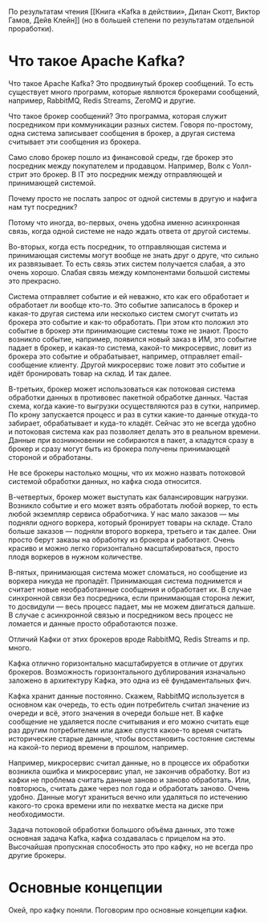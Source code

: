 По результатам чтения [[Книга «Kafka в действии», Дилан Скотт, Виктор Гамов, Дейв Клейн]] (но в большей степени по результатам отдельной проработки).

# Что такое Apache Kafka?

Что такое Apache Kafka? Это продвинутый брокер сообщений. То есть существует много программ, которые являются брокерами сообщений, например, RabbitMQ, Redis Streams, ZeroMQ и другие.

Что такое брокер сообщений? Это программа, которая служит посредником при коммуникации разных систем. Говоря по-простому, одна система записывает сообщения в брокер, а другая система считывает эти сообщения из брокера.

Само слово брокер пошло из финансовой среды, где брокер это посредник между покупателем и продавцом. Например, Волк с Уолл-стрит это брокер. В IT это посредник между отправляющей и принимающей системой.

Почему просто не послать запрос от одной системы в другую и нафига нам тут посредник?

Потому что иногда, во-первых, очень удобна именно асинхронная связь, когда одной системе не надо ждать ответа от другой системы.

Во-вторых, когда есть посредник, то отправляющая система и принимающая системы могут вообще не знать друг о друге, что сильно их развязывает. То есть связь этих систем получается слабая, а это очень хорошо. Слабая связь между компонентами большой системы это прекрасно.

Система отправляет событие и ей неважно, кто как его обработает и обработает ли вообще кто-то. Это событие записалось в брокер и какая-то другая система или несколько систем смогут считать из брокера это событие и как-то обработать. При этом кто положил это событие в брокер эти принимающие системы тоже не знают. Просто возникло событие, например, появился новый заказ в ИМ, это событие падает в брокер, и какая-то система, какой-то микросервис, ловит из брокера это событие и обрабатывает, например, отправляет email-сообщение клиенту. Другой микросервис тоже ловит это событие и идёт бронировать товар на склад. И так далее.

В-третьих, брокер может использоваться как потоковая система обработки данных в противовес пакетной обработке данных. Частая схема, когда какие-то выгрузки осуществляются раз в сутки, например. По крону запускается процесс и раз в сутки какие-то данные откуда-то забирает, обрабатывает и куда-то кладёт. Сейчас это не всегда удобно и потоковая система как раз позволяет делать это в реальном времени. Данные при возникновении не собираются в пакет, а кладутся сразу в брокер и сразу могут быть из брокера получены принимающей стороной и обработаны.

Не все брокеры настолько мощны, что их можно назвать потоковой системой обработки данных, но кафка сюда относится.

В-четвертых, брокер может выступать как балансировщик нагрузки. Возникло событие и его может взять обработать любой воркер, то есть любой экземпляр сервиса обработчика. У нас мало заказов — мы подняли одного воркера, который бронирует товары на складе. Стало больше заказов — подняли второго воркера, третьего и так далее. Они просто берут заказы на обработку из брокера и работают. Очень красиво и можно легко горизонтально масштабироваться, просто плодя воркеров в нужном количестве.

В-пятых, принимающая система может сломаться, но сообщение из воркера никуда не пропадёт. Принимающая система поднимется и считает новые необработанные сообщения и обработает их. В случае синхронной связи без посредника, если принимающая сторона лежит, то досвидули — весь процесс падает, мы не можем двигаться дальше. В случае с асинхронной связью и посредником весь процесс не ломается и данные просто обработаются позже.

Отличий Кафки от этих брокеров вроде RabbitMQ, Redis Streams и пр. много.

Кафка отлично горизонтально масштабируется в отличие от других брокеров. Возможность горизонтального дублирования изначально заложено в архитектуру Кафка, это одна из её фундаментальных фич.

Кафка хранит данные постоянно. Скажем, RabbitMQ используется в основном как очередь, то есть один потребитель считал значение из очереди и всё, этого значения в очереди больше нет. В кафке сообщение не удаляется после считывания и его можно считать еще раз другим потребителем или даже спустя какое-то время считать исторические старые данные, чтобы восстановить состояние системы на какой-то период времени в прошлом, например.

Например, микросервис считал данные, но в процессе их обработки возникла ошибка и микросервис упал, не закончив обработку. Вот из кафки не проблема считать данные заново и заново обработать. Или, повторюсь, считать даже через пол года и обработать заново. Очень удобно. Данные могут храниться вечно или удаляться по истечению какого-то срока времени или по нехватке места на диске при необходимости.

Задача потоковой обработки большого объёма данных, это тоже основная задача Kafka, кафка создавалась с прицелом на это. Высочайшая пропускная способность это про кафку, но не всегда про другие брокеры.

# Основные концепции

Окей, про кафку поняли. Поговорим про основные концепции кафки.

